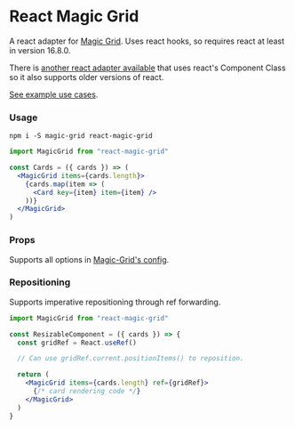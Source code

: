 # React Magic Grid

A react adapter for [Magic Grid](https://github.com/e-oj/Magic-Grid).
Uses react hooks, so requires react at least in version 16.8.0.

There is [another react adapter available](https://github.com/IniZio/Magic-Grid-React) that uses react's Component Class so it also supports older versions of react.

[See example use cases](https://amytych.github.io/react-magic-grid/).

### Usage

`npm i -S magic-grid react-magic-grid`

```jsx
import MagicGrid from "react-magic-grid"

const Cards = ({ cards }) => (
  <MagicGrid items={cards.length}>
    {cards.map(item => (
      <Card key={item} item={item} />
    ))}
  </MagicGrid>
)
```

### Props

Supports all options in [Magic-Grid's config](https://github.com/e-oj/Magic-Grid#magicgridconfig).

### Repositioning

Supports imperative repositioning through ref forwarding.

```jsx
import MagicGrid from "react-magic-grid"

const ResizableComponent = ({ cards }) => {
  const gridRef = React.useRef()

  // Can use gridRef.current.positionItems() to reposition.

  return (
    <MagicGrid items={cards.length} ref={gridRef}>
      {/* card rendering code */}
    </MagicGrid>
  )
}
```

